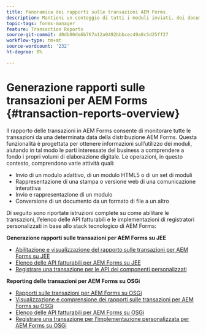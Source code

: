 ```yaml
---
title: Panoramica dei rapporti sulle transazioni AEM Forms.
description: Mantieni un conteggio di tutti i moduli inviati, dei documenti inviati, della comunicazione interattiva riprodotta, dei documenti convertiti in un formato e altro ancora.
topic-tags: forms-manager
feature: Transaction Reports
source-git-commit: d0db00de6b767a12a9492bbbcec49a8c5d25ff27
workflow-type: tm+mt
source-wordcount: '232'
ht-degree: 0%

---
```


# Generazione rapporti sulle transazioni per AEM Forms {#transaction-reports-overview}

Il rapporto delle transazioni in AEM Forms consente di monitorare tutte le transazioni da una determinata data della distribuzione AEM Forms. Questa funzionalità è progettata per ottenere informazioni sull’utilizzo dei moduli, aiutando in tal modo le parti interessate del business a comprendere a fondo i propri volumi di elaborazione digitale. Le operazioni, in questo contesto, comprendono varie attività quali:

* Invio di un modulo adattivo, di un modulo HTML5 o di un set di moduli
* Rappresentazione di una stampa o versione web di una comunicazione interattiva
* Invio e rappresentazione di un modulo
* Conversione di un documento da un formato di file a un altro

Di seguito sono riportate istruzioni complete su come abilitare le transazioni, l’elenco delle API fatturabili e le implementazioni di registratori personalizzati in base allo stack tecnologico di AEM Forms:

**Generazione rapporti sulle transazioni per AEM Forms su JEE**

* [Abilitazione e visualizzazione del rapporto sulle transazioni per AEM Forms su JEE](/help/forms/using/transaction-report-overview-jee.md)
* [Elenco delle API fatturabili per AEM Forms su JEE](/help/forms/using/transaction-reports-billable-apis-jee.md)
* [Registrare una transazione per le API dei componenti personalizzati](/help/forms/using/record-transaction-custom-component-jee.md)

**Reporting delle transazioni per AEM Forms su OSGi**

* [Rapporti sulle transazioni per AEM Forms su OSGi](/help/forms/using/transaction-reports-overview.md)
* [Visualizzazione e comprensione dei rapporti sulle transazioni per AEM Forms su OSGi](/help/forms/using/viewing-and-understanding-transaction-reports.md)
* [Elenco delle API fatturabili per AEM Forms su OSGi](/help/forms/using/transaction-reports-billable-apis.md)
* [Registrare una transazione per l’implementazione personalizzata per AEM Forms su OSGi](/help/forms/using/record-transaction-custom-implementation.md)


